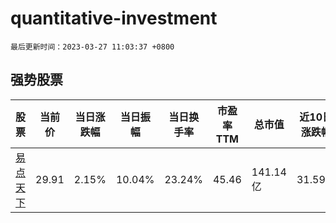 # quantitative-investment

`最后更新时间：2023-03-27 11:03:37 +0800`

## 强势股票

|股票|当前价|当日涨跌幅|当日振幅|当日换手率|市盈率TTM|总市值|近10日涨跌幅|
|----|----|----|----|----|----|----|----|
|[易点天下](https://xueqiu.com/S/SZ301171)|29.91|2.15%|10.04%|23.24%|45.46|141.14亿|31.59%|
